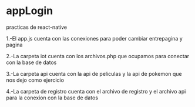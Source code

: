 # appLogin
practicas de react-native

1.-El app.js cuenta con las conexiones para poder cambiar entrepagina y pagina

2.-La carpeta iot cuenta con los archivos.php que ocupamos para conectar con la base de datos

3.-La carpeta api cuenta con la api de peliculas y la api de pokemon que nos dejo como ejercicio

4.-La carpeta de registro cuenta con el archivo de registro y el archivo api para la conexion con la base de datos
